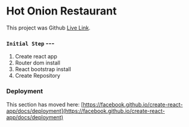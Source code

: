 # Hot Onion Restaurant

This project was Github [Live Link](https://github.com/facebook/create-react-app).

### `Initial Step` ---
1. Create react app
2. Router dom install
3. React bootstrap install
4. Create Repository



### Deployment

This section has moved here: [https://facebook.github.io/create-react-app/docs/deployment](https://facebook.github.io/create-react-app/docs/deployment)
